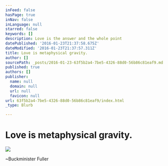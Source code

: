 ```yaml
---
inFeed: false
hasPage: true
inNav: false
inLanguage: null
starred: false
keywords: []
description: Love is the answer and the whole point
datePublished: '2016-01-23T21:37:58.675Z'
dateModified: '2016-01-23T21:37:57.311Z'
title: Love is metaphysical gravity.
author: []
sourcePath: _posts/2016-01-23-63f5b2a4-7be5-4326-88d0-56b86c81eaf9.md
published: true
authors: []
publisher:
  name: null
  domain: null
  url: null
  favicon: null
url: 63f5b2a4-7be5-4326-88d0-56b86c81eaf9/index.html
_type: Blurb

---
```

# Love is metaphysical gravity.
![](https://s3-us-west-2.amazonaws.com/the-grid-img/p/34a5ad5f447deb77c240ae005836daef8381d4b6.jpg)

~Buckminister Fuller